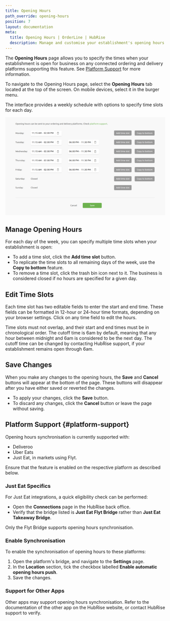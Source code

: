```yaml
---
title: Opening Hours
path_override: opening-hours
position: 7
layout: documentation
meta:
  title: Opening Hours | OrderLine | HubRise
  description: Manage and customise your establishment's opening hours on all connected ordering and delivery platforms through OrderLine.
---
```


The **Opening Hours** page allows you to specify the times when your establishment is open for business on any connected ordering and delivery platforms
supporting this feature. See [Platform Support](#platform-support) for more information.

To navigate to the Opening Hours page, select the **Opening Hours** tab located at the top of the screen. On mobile devices, select it in the burger menu.

The interface provides a weekly schedule with options to specify time slots for each day.

![Opening Hours Interface](./images/020-opening-hours.png)

## Manage Opening Hours

For each day of the week, you can specify multiple time slots when your establishment is open:

- To add a time slot, click the **Add time slot** button.
- To replicate the time slots to all remaining days of the week, use the **Copy to bottom** feature.
- To remove a time slot, click the trash bin icon next to it. The business is considered closed if no hours are specified for a given day.

## Edit Time Slots

Each time slot has two editable fields to enter the start and end time. These fields can be formatted in 12-hour or 24-hour time formats, depending on your browser settings. Click on any time field to edit the hours.

Time slots must not overlap, and their start and end times must be in chronological order. The cutoff time is 6am by default, meaning that any hour between midnight and 6am is considered to be the next day. The cutoff time can be changed by contacting HubRise support, if your establishment remains open through 6am.

## Save Changes

When you make any changes to the opening hours, the **Save** and **Cancel** buttons will appear at the bottom of the page. These buttons will disappear after you have either saved or reverted the changes.

- To apply your changes, click the **Save** button.
- To discard any changes, click the **Cancel** button or leave the page without saving.

## Platform Support {#platform-support}

Opening hours synchronisation is currently supported with:

- Deliveroo
- Uber Eats
- Just Eat, in markets using Flyt.

Ensure that the feature is enabled on the respective platform as described below.

### Just Eat Specifics

For Just Eat integrations, a quick eligibility check can be performed:

- Open the **Connections** page in the HubRise back office.
- Verify that the bridge listed is **Just Eat Flyt Bridge** rather than **Just Eat Takeaway Bridge**.

Only the Flyt Bridge supports opening hours synchronisation.

### Enable Synchronisation

To enable the synchronisation of opening hours to these platforms:

1. Open the platform's bridge, and navigate to the **Settings** page.
2. In the **Location** section, tick the checkbox labelled **Enable automatic opening hours push**.
3. Save the changes.

### Support for Other Apps

Other apps may support opening hours synchronisation. Refer to the documentation of the other app on the HubRise website, or contact HubRise support to verify.
